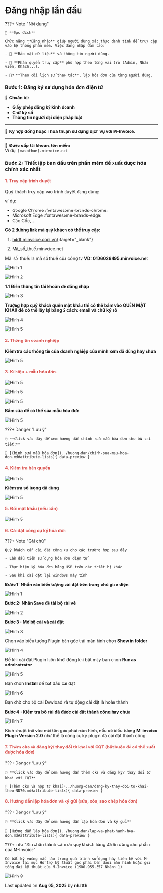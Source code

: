 # **Đăng nhập lần đầu**

???+ Note "Nội dung"

    🎯 **Mục đích**

    Chức năng **Đăng nhập** giúp người dùng xác thực danh tính để truy cập vào hệ thống phần mềm. Việc đăng nhập đảm bảo:

    - 🔐 **Bảo mật dữ liệu** và thông tin người dùng.

    - 👥 **Phân quyền truy cập** phù hợp theo từng vai trò (Admin, Nhân viên, Khách...).

    - 🕵️‍♂️ **Theo dõi lịch sử thao tác**, lập hóa đơn của từng người dùng.

### **Bước 1: Đăng ký sử dụng hóa đơn điện tử**

📝 **Chuẩn bị:**

- **Giấy phép đăng ký kinh doanh**
- **Chữ ký số**
- **Thông tin người đại diện pháp luật**

---

🤝 **Ký hợp đồng hoặc Thỏa thuận sử dụng dịch vụ với M-Invoice.**

---

🔑 **Được cấp tài khoản, tên miền:**  
Ví dụ: `[masothue].minvoice.net`

### **Bước 2: Thiết lập ban đầu trên phần mềm để xuất được hóa chính xác nhất**

#### <span style="color: #d9534f; font-weight: bold;">1. Truy cập trình duyệt</span>

Quý khách truy cập vào trình duyệt đang dùng:

ví dụ:

- Google Chrome
  :fontawesome-brands-chrome:
- Microsoft Edge
  :fontawesome-brands-edge:
- Cốc Cốc, ...

**Có 2 đường link mà quý khách có thể truy cập:**

1.  [hddt.minvoice.com.vn](https://hddt.minvoice.com.vn/){:target="\_blank"}

2.  Mã_số_thuế.minvoice.net

Mã_số_thuế: là mã số thuế của công ty
**VD: 0106026495.minvoice.net**

![Hình 1](../../assets/images/invoice2/2.0_dang-nhap_1.png "Hãy bấm vào để xem rõ hơn")

![Hình 2](../../assets/images/invoice2/2.0_dang-nhap_2.png "Hãy bấm vào để xem rõ hơn")

**1.1 Điền thông tin tài khoản để đăng nhập**

![Hình 3](../../assets/images/invoice2/2.0_dang-nhap_3.png "Hãy bấm vào để xem rõ hơn")

**Trường hợp quý khách quên mật khẩu thì có thể bấm vào QUÊN MẬT KHẨU để có thể lấy lại bằng 2 cách: email và chữ ký số**

![Hình 4](../../assets/images/invoice2/2.0_dang-nhap_4.png "Hãy bấm vào để xem rõ hơn")

![Hình 5](../../assets/images/invoice2/2.0_dang-nhap_5.png "Hãy bấm vào để xem rõ hơn")

#### <span style="color: #d9534f; font-weight: bold;">2. Thông tin doanh nghiệp</span>

**Kiểm tra các thông tin của doanh nghiệp của mình xem đã đúng hay chưa**

![Hình 5](../../assets/images/invoice2/2.0_dang-nhap_6.png "Hãy bấm vào để xem rõ hơn")

#### <span style="color: #d9534f; font-weight: bold;">3. Kí hiệu + mẫu hóa đơn.</span>

![Hình 5](../../assets/images/invoice2/2.0_dang-nhap_7.png "Hãy bấm vào để xem rõ hơn")

![Hình 5](../../assets/images/invoice2/2.0_dang-nhap_8.png "Hãy bấm vào để xem rõ hơn")

![Hình 5](../../assets/images/invoice2/2.0_dang-nhap_9.png "Hãy bấm vào để xem rõ hơn")

**Bấm sửa để có thể sửa mẫu hóa đơn**

![Hình 5](../../assets/images/invoice2/2.0_dang-nhap_10.png "Hãy bấm vào để xem rõ hơn")

???+ Danger "Lưu ý"

    🖱️ **Click vào đây để xem hướng dẫn chỉnh sửa mẫu hóa đơn cho DN chi tiết:**

    📄 [Chỉnh sửa mẫu hóa đơn](../huong-dan/chinh-sua-mau-hoa-don.md#attribute-lists){ data-preview }

#### <span style="color: #d9534f; font-weight: bold;">4. Kiểm tra bản quyền</span>

![Hình 5](../../assets/images/invoice2/2.0_dang-nhap_11.png "Hãy bấm vào để xem rõ hơn")

**Kiểm tra số lượng đã dùng**

![Hình 5](../../assets/images/invoice2/2.0_dang-nhap_12.png "Hãy bấm vào để xem rõ hơn")

#### <span style="color: #d9534f; font-weight: bold;">5. Đổi mật khẩu (nếu cần)</span>

![Hình 5](../../assets/images/invoice2/2.0_dang-nhap_13.png "Hãy bấm vào để xem rõ hơn")

#### <span style="color: #d9534f; font-weight: bold;">6. Cài đặt công cụ ký hóa đơn</span>

???+ Note "Ghi chú"

    Quý khách cần cài đặt công cụ cho các trường hợp sau đây

    - Lần đầu tiền sử dụng hóa đơn điện tử

    - Thực hiện ký hóa đơn bằng USB trên các thiêt bị khác

    - Sau khi cài đặt lại windows máy tính

**Bước 1: Nhấn vào biểu tượng cài đặt trên trang chủ giao diện**

![Hình 1](../../assets/images/invoice2/2.0_plugin_1.png "Hãy bấm vào để xem rõ hơn")

**Bước 2: Nhấn Save để tải bộ cài về**

![Hình 2](../../assets/images/invoice2/2.0_plugin_2.png "Hãy bấm vào để xem rõ hơn")

**Bước 3 : Mở bộ cài và cài đặt**

![Hình 3](../../assets/images/invoice2/2.0_plugin_3.png "Hãy bấm vào để xem rõ hơn")

Chọn vào biểu tượng Plugin bên góc trái màn hình chọn **Show in folder**

![Hình 4](../../assets/images/invoice2/2.0_plugin_4.png "Hãy bấm vào để xem rõ hơn")

Để khi cài đặt Plugin luôn khởi động khi bật máy bạn chọn **Run as adminstrator**

![Hình 5](../../assets/images/invoice2/2.0_plugin_5.png "Hãy bấm vào để xem rõ hơn")

Bạn chon **Install** để bắt đầu cài đặt

![Hình 6](../../assets/images/invoice2/2.0_plugin_6.png "Hãy bấm vào để xem rõ hơn")

Bạn chờ cho bộ cài Dowload và tự động cài đặt là hoàn thành

**Bước 4 : Kiểm tra bộ cài đã được cài đặt thành công hay chưa**

![Hình 7](../../assets/images/invoice2/2.0_plugin_7.png "Hãy bấm vào để xem rõ hơn")

Kích chuột trái vào mũi tên góc phải màn hình, nếu có biểu tượng **M-invoice Plugin Version 2.0** như thế là công cụ ký plugin đã cài đặt thành công

#### <span style="color: #d9534f; font-weight: bold;">7. Thêm cks và đăng ký/ thay đối tờ khai với CQT (bắt buộc để có thể xuất được hóa đơn)</span>

???+ Danger "Lưu ý"

    🖱️ **Click vào đây để xem hướng dẫn thêm cks và đăng ký/ thay đối tờ khai với CQT**

    📄 [Thêm cks và nộp tờ khai](../huong-dan/dang-ky-thay-doi-to-khai-theo-ND70.md#attribute-lists){ data-preview }

#### <span style="color: #d9534f; font-weight: bold;">8. Hướng dẫn lập hóa đơn và ký gửi (sửa, xóa, sao chép hóa đơn)</span>

???+ Danger "Lưu ý"

    🖱️ **Click vào đây để xem hướng dẫn lập hóa đơn và ký gửi**

    📄 [Hướng dẫn lập hóa đơn](../huong-dan/lap-va-phat-hanh-hoa-don.md#attribute-lists){ data-preview }

???+ info "Xin chân thành cảm ơn quý khách hàng đã tin dùng sản phẩm của M-Invoice"

    Có bất kỳ vướng mắc nào trong quá trình sử dụng hãy liên hệ với M-Invoice tại mục Hỗ trợ kỹ thuật góc phải bên dưới màn hình hoặc gọi tổng đài kỹ thuật của M-Invoice (1900.955.557 Nhánh 1)

![Hình 8](../../assets/images/invoice2/hotro.png "Hãy bấm vào để xem rõ hơn")

<div class="last-updated">Last updated on <strong>Aug 05, 2025</strong> by <strong>nhatth</strong></div>
